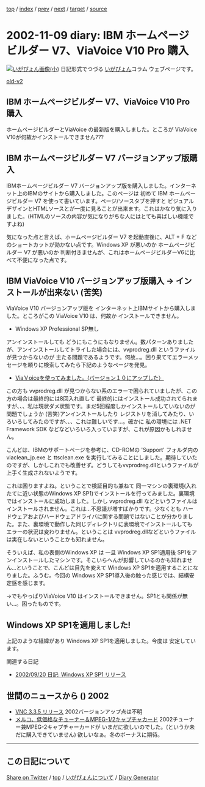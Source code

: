 [top](../index.html) 
 / [index](index.html) 
 / [prev](https://igapyon.github.io/diary/2002/ig021107.html) 
 / [next](https://igapyon.github.io/diary/2002/ig021113.html) 
 / [target](https://igapyon.github.io/diary/2002/ig021109.html) 
 / [source](https://github.com/igapyon/diary/blob/gh-pages/2002/ig021109.html.src.md) 

2002-11-09 diary: IBM ホームページビルダー V7、ViaVoice V10 Pro 購入
=====================================================================================================
[![いがぴょん画像(小)](https://igapyon.github.io/diary/images/iga200306s.jpg "いがぴょん")](https://igapyon.github.io/diary/memo/memoigapyon.html) 日記形式でつづる [いがぴょん](https://igapyon.github.io/diary/memo/memoigapyon.html)コラム ウェブページです。

[old-v2](ig021109-orig.html)

## IBM ホームページビルダー V7、ViaVoice V10 Pro 購入

ホームページビルダーとViaVoice の最新版を購入しました。ところが ViaVoice V10が何故かインストールできません???


## IBM ホームページビルダー V7 バージョンアップ版購入

IBMホームページビルダー V7 バージョンアップ版を購入しました。インターネット上のIBMのサイトから購入しました。このページは 初めて IBM ホームページビルダー V7 を使って書いています。ページ/ソースタブを押すと ビジュアルデザインとHTMLソースとが一度に見ることが出来ます。これはかなり気に入りました。(HTMLのソースの内容が気になりがちな人にはとても喜ばしい機能ですよね)

気になった点と言えば、ホームページビルダー V7 を起動直後に、ALT + F などのショートカットが効かない点です。Windows
XP が悪いのか ホームページビルダー V7 が悪いのか 判断付きませんが、これはホームページビルダーV6に比べて不便になった点です。

## IBM ViaVoice V10 バージョンアップ版購入 → インストールが出来ない (苦笑)

ViaVoice V10 バージョンアップ版を インターネット上IBMサイトから購入しました。ところがこの ViaVoice V10 は、何故か インストールできません。

* Windows XP Professional SP無し

アンインストールしても どうにもこうにもなりません。数パターンありましたが、アンインストールしてトライした場合には、vvprodreg.dll というファイルが見つからないのが 主たる問題であるようです。何故…。困り果ててエラーメッセージを頼りに検索してみたら下記のようなページを発見。

* [ViaＶoiceを使ってみました。(バージョン１０にアップした）](http://www.kawachi.zaq.ne.jp/mimaki/IBM.htm)

この方も vvprodreg.dll が見つからない系のエラーで困られていましたが、この方の場合は最終的には8回入れ直して 最終的にはインストール成功されてられますが、、、私は現状ダメ状態です。まだ5回程度しかインストールしていないのが問題でしょうか (苦笑)アンインストールしたり レジストリを消してみたり、いろいろしてみたのですが、、、これは難しいです…。確かに 私の環境には .NET Framework SDK などなどいろいろ入っていますが、これが原因かもしれません。

こんどは、IBMのサポートページを参考に、CD-ROMの 'Support' フォルダ内の
viaclean_jp.exe と ttsclean.exe を実行してみることにしました。期待していたのですが、しかしこれでも改善せず。どうしてもvvprodreg.dllというファイルが上手く生成されないようです。

これは困りますよね。ということで検証目的も兼ねて 同一マシンの裏環境(入れたてに近い状態のWindows
XP SP1)でインストールを行ってみました。裏環境ではインストールに成功しました。しかし vvprodreg.dll などというファイルはインストールされません。これは…不思議が増すばかりです。少なくとも ハードウェアおよびハードウェアドライバに関する問題ではないことが分かりました。また、裏環境で動作した同じディレクトリに表環境でインストールしても エラーの状況は変わりません。ということは vvprodreg.dllなどというファイルは実在しないということかも知れません。

そういえば、私の表側のWindows XP は 一旦 Windows XP SP1適用後 SP1をアンインストールしたマシンです。そこいらへんが影響しているのかも知れません…ということで、こんどは目先を変えて Windows XP SP1を適用することになりました。ふうむ。今回の
Windows XP SP1導入後の触った感じでは、結構安定感を感じます。

→でもやっぱりViaVoice V10 はインストールできません。SP1とも関係が無い…。困ったものです。

## Windows XP SP1を適用しました!

上記のような経緯があり Windows XP SP1を適用しました。今度は 安定しています。

関連する日記

* [2002/09/20 日記: Windows XP SP1 リリース](ig020920.html)

## 世間のニュースから () 2002

* [VNC 3.3.5 リリース](http://www.realvnc.com/download.html)  2002バージョンアップ点は不明
* [メルコ、低価格なチューナー＆MPEG-1/2キャプチャカード](http://www.zdnet.co.jp/news/0211/08/njbt_09.html)  2002チューナー兼MPEG-2キャプチャーカードが いまだに欲しいのでした。(というか未だに購入できていません) 欲しいなぁ。冬のボーナスに期待。

----------------------------------------------------------------------------------------------------

## この日記について

[Share on Twitter](https://twitter.com/intent/tweet?hashtags=igapyon%2Cdiary%2C%E3%81%84%E3%81%8C%E3%81%B4%E3%82%87%E3%82%93&text=IBM+%E3%83%9B%E3%83%BC%E3%83%A0%E3%83%9A%E3%83%BC%E3%82%B8%E3%83%93%E3%83%AB%E3%83%80%E3%83%BC+V7%E3%80%81ViaVoice+V10+Pro+%E8%B3%BC%E5%85%A5&url=https%3A%2F%2Figapyon.github.io%2Fdiary%2F2002%2Fig021109.html) / [top](../index.html) / [いがぴょんについて](https://igapyon.github.io/diary/memo/memoigapyon.html) / [Diary Generator](https://github.com/igapyon/igapyonv3)

